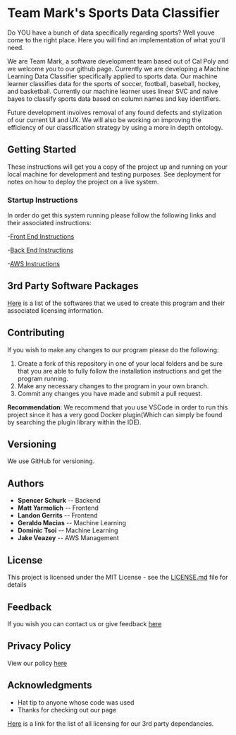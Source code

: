 # Team Mark's Sports Data Classifier

Do YOU have a bunch of data specifically regarding sports? Well youve come to the right place. Here you will find an implementation of what you'll need.

We are Team Mark, a software development team based out of Cal Poly and we welcome you to our github page. Currently we are developing a Machine Learning Data Classifier specifically applied to sports data. Our machine learner classifies data for the sports of soccer, football, baseball, hockey, and basketball. Currently our machine learner uses linear SVC and naive bayes to classify sports data based on column names and key identifiers.

Future development involves removal of any found defects and stylization of our current UI and UX. We will also be working on improving the efficiency of our classification strategy by using a more in depth ontology.

## Getting Started

These instructions will get you a copy of the project up and running on your local machine for development and testing purposes. See deployment for notes on how to deploy the project on a live system. 

### Startup Instructions

In order do get this system running please follow the following links and their associated instructions:

-[Front End Instructions](frontend_installation.md)

-[Back End Instructions](backend_installation.md)

-[AWS Instructions](aws_installation.md)

## 3rd Party Software Packages

[Here](list_of_licenses.md) is a list of the softwares that we used to create this program and their associated licensing information.

## Contributing

If you wish to make any changes to our program please do the following:
1. Create a fork of this repository in one of your local folders and be sure that you are able to fully follow the installation instructions and get the program running.
2. Make any necessary changes to the program in your own branch.
3. Commit any changes you have made and submit a pull request.
   
**Recommendation**: We recommend that you use VSCode in order to run this project since it has a very good Docker plugin(Which can simply be found by searching the plugin library within the IDE).

## Versioning

We use GitHub for versioning.

## Authors

* **Spencer Schurk** -- Backend
* **Matt Yarmolich** -- Frontend
* **Landon Gerrits** -- Frontend
* **Geraldo Macias** -- Machine Learning
* **Dominic Tsoi**   -- Machine Learning
* **Jake Veazey**     -- AWS Management


## License

This project is licensed under the MIT License - see the [LICENSE.md](LICENSE.md) file for details

## Feedback

If you wish you can contact us or give feedback [here](https://docs.google.com/forms/d/e/1FAIpQLScoirq9qyQmStC1R4BEl-X7oj1UxE91gnXalNRDzLGp03R1fw/viewform?usp=sf_link)

## Privacy Policy
View our policy [here](privacy_policy.md)

## Acknowledgments

* Hat tip to anyone whose code was used
* Thanks for checking out our page


[Here](thirdpartylicense.md) is a link for the list of all licensing for our 3rd party dependancies.